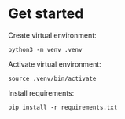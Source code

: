 # Get started

Create virtual environment:
```
python3 -m venv .venv
```

Activate virtual environment:
```
source .venv/bin/activate
```

Install requirements:
```
pip install -r requirements.txt
```